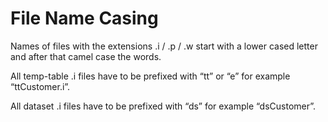 # File Name Casing

Names of files with the extensions .i / .p / .w start with a lower cased letter and after that camel case the words.

All temp-table .i files have to be prefixed with “tt” or “e” for example “ttCustomer.i”.

All dataset .i files have to be prefixed with “ds” for example “dsCustomer”.

